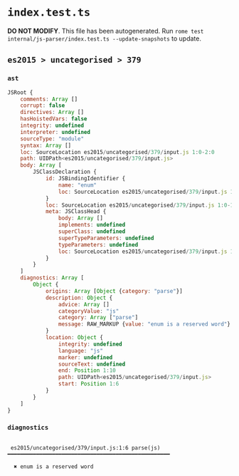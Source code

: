 # `index.test.ts`

**DO NOT MODIFY**. This file has been autogenerated. Run `rome test internal/js-parser/index.test.ts --update-snapshots` to update.

## `es2015 > uncategorised > 379`

### `ast`

```javascript
JSRoot {
	comments: Array []
	corrupt: false
	directives: Array []
	hasHoistedVars: false
	integrity: undefined
	interpreter: undefined
	sourceType: "module"
	syntax: Array []
	loc: SourceLocation es2015/uncategorised/379/input.js 1:0-2:0
	path: UIDPath<es2015/uncategorised/379/input.js>
	body: Array [
		JSClassDeclaration {
			id: JSBindingIdentifier {
				name: "enum"
				loc: SourceLocation es2015/uncategorised/379/input.js 1:6-1:10 (enum)
			}
			loc: SourceLocation es2015/uncategorised/379/input.js 1:0-1:13
			meta: JSClassHead {
				body: Array []
				implements: undefined
				superClass: undefined
				superTypeParameters: undefined
				typeParameters: undefined
				loc: SourceLocation es2015/uncategorised/379/input.js 1:0-1:13
			}
		}
	]
	diagnostics: Array [
		Object {
			origins: Array [Object {category: "parse"}]
			description: Object {
				advice: Array []
				categoryValue: "js"
				category: Array ["parse"]
				message: RAW_MARKUP {value: "enum is a reserved word"}
			}
			location: Object {
				integrity: undefined
				language: "js"
				marker: undefined
				sourceText: undefined
				end: Position 1:10
				path: UIDPath<es2015/uncategorised/379/input.js>
				start: Position 1:6
			}
		}
	]
}
```

### `diagnostics`

```

 es2015/uncategorised/379/input.js:1:6 parse(js) ━━━━━━━━━━━━━━━━━━━━━━━━━━━━━━━━━━━━━━━━━━━━━━━━━━━

  ✖ enum is a reserved word


```

